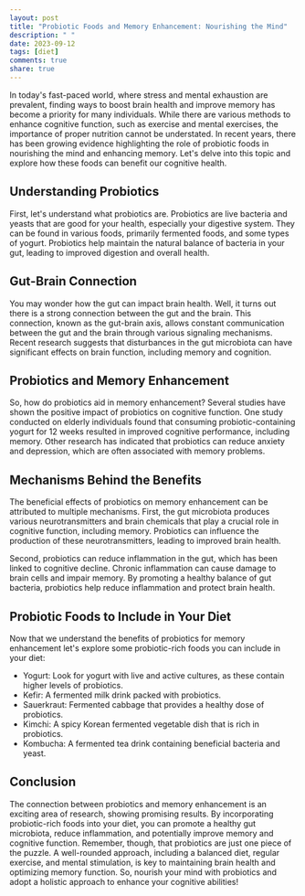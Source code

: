 ```yaml
---
layout: post
title: "Probiotic Foods and Memory Enhancement: Nourishing the Mind"
description: " "
date: 2023-09-12
tags: [diet]
comments: true
share: true
---
```


In today's fast-paced world, where stress and mental exhaustion are prevalent, finding ways to boost brain health and improve memory has become a priority for many individuals. While there are various methods to enhance cognitive function, such as exercise and mental exercises, the importance of proper nutrition cannot be understated. In recent years, there has been growing evidence highlighting the role of probiotic foods in nourishing the mind and enhancing memory. Let's delve into this topic and explore how these foods can benefit our cognitive health.

## Understanding Probiotics

First, let's understand what probiotics are. Probiotics are live bacteria and yeasts that are good for your health, especially your digestive system. They can be found in various foods, primarily fermented foods, and some types of yogurt. Probiotics help maintain the natural balance of bacteria in your gut, leading to improved digestion and overall health.

## Gut-Brain Connection

You may wonder how the gut can impact brain health. Well, it turns out there is a strong connection between the gut and the brain. This connection, known as the gut-brain axis, allows constant communication between the gut and the brain through various signaling mechanisms. Recent research suggests that disturbances in the gut microbiota can have significant effects on brain function, including memory and cognition.

## Probiotics and Memory Enhancement

So, how do probiotics aid in memory enhancement? Several studies have shown the positive impact of probiotics on cognitive function. One study conducted on elderly individuals found that consuming probiotic-containing yogurt for 12 weeks resulted in improved cognitive performance, including memory. Other research has indicated that probiotics can reduce anxiety and depression, which are often associated with memory problems.

## Mechanisms Behind the Benefits

The beneficial effects of probiotics on memory enhancement can be attributed to multiple mechanisms. First, the gut microbiota produces various neurotransmitters and brain chemicals that play a crucial role in cognitive function, including memory. Probiotics can influence the production of these neurotransmitters, leading to improved brain health.

Second, probiotics can reduce inflammation in the gut, which has been linked to cognitive decline. Chronic inflammation can cause damage to brain cells and impair memory. By promoting a healthy balance of gut bacteria, probiotics help reduce inflammation and protect brain health.

## Probiotic Foods to Include in Your Diet

Now that we understand the benefits of probiotics for memory enhancement let's explore some probiotic-rich foods you can include in your diet:

- Yogurt: Look for yogurt with live and active cultures, as these contain higher levels of probiotics.
- Kefir: A fermented milk drink packed with probiotics.
- Sauerkraut: Fermented cabbage that provides a healthy dose of probiotics.
- Kimchi: A spicy Korean fermented vegetable dish that is rich in probiotics.
- Kombucha: A fermented tea drink containing beneficial bacteria and yeast.

## Conclusion

The connection between probiotics and memory enhancement is an exciting area of research, showing promising results. By incorporating probiotic-rich foods into your diet, you can promote a healthy gut microbiota, reduce inflammation, and potentially improve memory and cognitive function. Remember, though, that probiotics are just one piece of the puzzle. A well-rounded approach, including a balanced diet, regular exercise, and mental stimulation, is key to maintaining brain health and optimizing memory function. So, nourish your mind with probiotics and adopt a holistic approach to enhance your cognitive abilities!